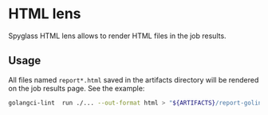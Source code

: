 # HTML lens

Spyglass HTML lens allows to render HTML files in the job results.

## Usage

All files named `report*.html` saved in the artifacts directory will be rendered on the job results page. See the example:

```bash
golangci-lint  run ./... --out-format html > "${ARTIFACTS}/report-golint.html"
```
